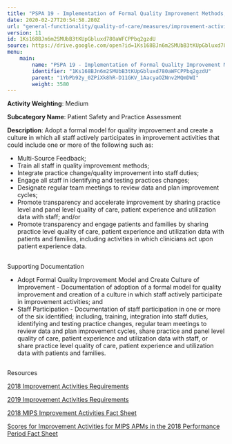 ```yaml
---
title: "PSPA 19 - Implementation of Formal Quality Improvement Methods, Practice Changes, or Other Practice Improvement Processes"
date: 2020-02-27T20:54:58.280Z
url: "general-functionality/quality-of-care/measures/improvement-activities-measures/2018-improvement-acti_19.html"
version: 11
id: 1Ks168BJn6m2SMUbB3tKUpGbluxd780aWFCPPbq2gzdU
source: https://drive.google.com/open?id=1Ks168BJn6m2SMUbB3tKUpGbluxd780aWFCPPbq2gzdU
menu:
    main:
        name: "PSPA 19 - Implementation of Formal Quality Improvement Methods, Practice Changes, or Other Practice Improvement Processes"
        identifier: "1Ks168BJn6m2SMUbB3tKUpGbluxd780aWFCPPbq2gzdU"
        parent: "1YbPb92y_0ZPiXk8hR-D11GKV_1AacyaOZNnv2MQmDWI"
        weight: 3580
---
```









**Activity Weighting**: Medium

**Subcategory Name**: Patient Safety and Practice Assessment

**Description**: Adopt a formal model for quality improvement and create a culture in which all staff actively participates in improvement activities that could include one or more of the following such as:

* Multi-Source Feedback; 
* Train all staff in quality improvement methods; 
* Integrate practice change/quality improvement into staff duties; 
* Engage all staff in identifying and testing practices changes; 
* Designate regular team meetings to review data and plan improvement cycles; 
* Promote transparency and accelerate improvement by sharing practice level and panel level quality of care, patient experience and utilization data with staff; and/or 
* Promote transparency and engage patients and families by sharing practice level quality of care, patient experience and utilization data with patients and families, including activities in which clinicians act upon patient experience data.







## 

Supporting Documentation

* Adopt Formal Quality Improvement Model and Create Culture of Improvement - Documentation of adoption of a formal model for quality improvement and creation of a culture in which staff actively participate in improvement activities; and 
* Staff Participation - Documentation of staff participation in one or more of the six identified; including, training, integration into staff duties, identifying and testing practice changes, regular team meetings to review data and plan improvement cycles, share practice and panel level quality of care, patient experience and utilization data with staff, or share practice level quality of care, patient experience and utilization data with patients and families.







## 

Resources

[2018 Improvement Activities Requirements](https://qpp.cms.gov/mips/improvement-activities?py=2018)

[2019 Improvement Activities Requirements](https://qpp.cms.gov/mips/improvement-activities?py=2019)

[2018 MIPS Improvement Activities Fact Sheet](https://qpp.cms.gov/resource/2018%20MIPS%20Improvement%20Activities%20Fact%20Sheet)

[Scores for Improvement Activities for MIPS APMs in the 2018 Performance Period Fact Sheet](https://qpp.cms.gov/resource/2018%20MIPS%20APMs%20improvement%20Activities%20scores%20fact%20sheet)

